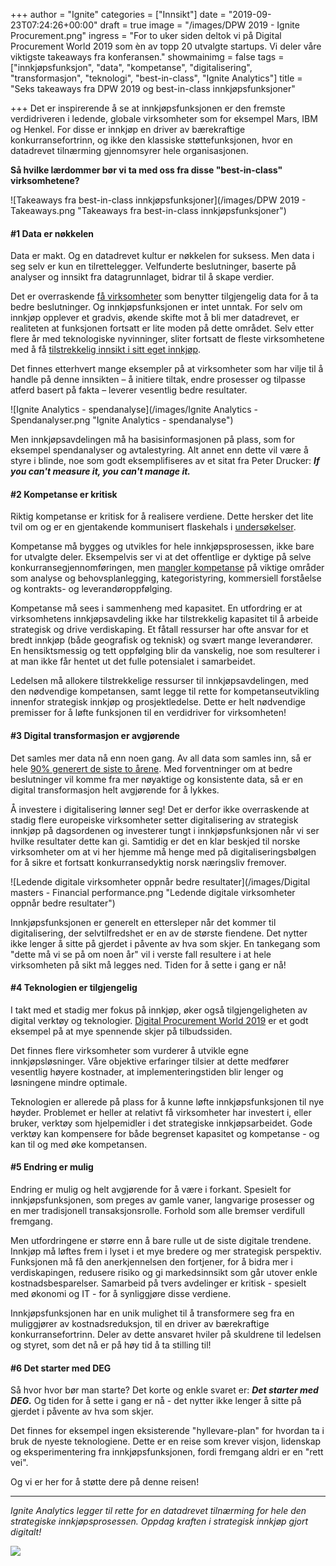 +++
author = "Ignite"
categories = ["Innsikt"]
date = "2019-09-23T07:24:26+00:00"
draft = true
image = "/images/DPW 2019 - Ignite Procurement.png"
ingress = "For to uker siden deltok vi på Digital Procurement World 2019 som èn av topp 20 utvalgte startups. Vi deler våre viktigste takeaways fra konferansen."
showmainimg = false
tags = ["innkjøpsfunksjon", "data", "kompetanse", "digitalisering", "transformasjon", "teknologi", "best-in-class", "Ignite Analytics"]
title = "Seks takeaways fra DPW 2019 og best-in-class innkjøpsfunksjoner"

+++
Det er inspirerende å se at innkjøpsfunksjonen er den fremste verdidriveren i ledende, globale virksomheter som for eksempel Mars, IBM og Henkel. For disse er innkjøp en driver av bærekraftige konkurransefortrinn, og ikke den klassiske støttefunksjonen, hvor en datadrevet tilnærming gjennomsyrer hele organisasjonen.

**Så hvilke lærdommer bør vi ta med oss fra disse "best-in-class" virksomhetene?**

![Takeaways fra best-in-class innkjøpsfunksjoner](/images/DPW 2019 - Takeaways.png "Takeaways fra best-in-class innkjøpsfunksjoner")

#### #1 Data er nøkkelen

Data er makt. Og en datadrevet kultur er nøkkelen for suksess. Men data i seg selv er kun en tilrettelegger. Velfunderte beslutninger, baserte på analyser og innsikt fra datagrunnlaget, bidrar til å skape verdier.

Det er overraskende [få virksomheter](https://spendmatters.com/2019/08/06/despite-power-of-data-many-organizations-lag-in-making-it-key-to-their-decision-making-culture-a-deloitte-survey-finds/) som benytter tilgjengelig data for å ta bedre beslutninger. Og innkjøpsfunksjonen er intet unntak. For selv om innkjøp opplever et gradvis, økende skifte mot å bli mer datadrevet, er realiteten at funksjonen fortsatt er lite moden på dette området. Selv etter flere år med teknologiske nyvinninger, sliter fortsatt de fleste virksomhetene med å få [tilstrekkelig innsikt i sitt eget innkjøp](https://www.atkearney.com/procurement/article?/a/the-future-of-procurement-technology-mediocrity-is-no-longer-acceptable "The Future of Procurement Technology: Mediocrity Is No Longer Acceptable").

Det finnes etterhvert mange eksempler på at virksomheter som har vilje til å handle på denne innsikten – å initiere tiltak, endre prosesser og tilpasse atferd basert på fakta – leverer vesentlig bedre resultater.

![Ignite Analytics - spendanalyse](/images/Ignite Analytics - Spendanalyser.png "Ignite Analytics - spendanalyse")

Men innkjøpsavdelingen må ha basisinformasjonen på plass, som for eksempel spendanalyser og avtalestyring. Alt annet enn dette vil være å styre i blinde, noe som godt eksemplifiseres av et sitat fra Peter Drucker: **_If you can't measure it, you can't manage it._**

#### #2 Kompetanse er kritisk

Riktig kompetanse er kritisk for å realisere verdiene. Dette hersker det lite tvil om og er en gjentakende kommunisert flaskehals i [undersøkelser]().

Kompetanse må bygges og utvikles for hele innkjøpsprosessen, ikke bare for utvalgte deler. Eksempelvis ser vi at det offentlige er dyktige på selve konkurransegjennomføringen, men [mangler kompetanse](https://www.regjeringen.no/no/dokumenter/meld.-st.-22-20182019/id2641507/ "Meld. St. 22 (2018–2019): Smartere innkjøp – effektive og profesjonelle offentlige anskaffelser") på viktige områder som analyse og behovsplanlegging, kategoristyring, kommersiell forståelse og kontrakts- og leverandøroppfølging.

Kompetanse må sees i sammenheng med kapasitet. En utfordring er at virksomhetens innkjøpsavdeling ikke har tilstrekkelig kapasitet til å arbeide strategisk og drive verdiskaping. Et fåtall ressurser har ofte ansvar for et bredt innkjøp (både geografisk og teknisk) og svært mange leverandører. En hensiktsmessig og tett oppfølging blir da vanskelig, noe som resulterer i at man ikke får hentet ut det fulle potensialet i samarbeidet.

Ledelsen må allokere tilstrekkelige ressurser til innkjøpsavdelingen, med den nødvendige kompetansen, samt legge til rette for kompetanseutvikling innenfor strategisk innkjøp og prosjektledelse. Dette er helt nødvendige premisser for å løfte funksjonen til en verdidriver for virksomheten!

#### #3 Digital transformasjon er avgjørende

Det samles mer data nå enn noen gang. Av all data som samles inn, så er hele [90% generert de siste to årene](https://www.forbes.com/sites/bernardmarr/2018/05/21/how-much-data-do-we-create-every-day-the-mind-blowing-stats-everyone-should-read/#327bdf6060ba). Med forventninger om at bedre beslutninger vil komme fra mer nøyaktige og konsistente data, så er en digital transformasjon helt avgjørende for å lykkes. 

Å investere i digitalisering lønner seg! Det er derfor ikke overraskende at stadig flere europeiske virksomheter setter digitalisering av strategisk innkjøp på dagsordenen og investerer tungt i innkjøpsfunksjonen når vi ser hvilke resultater dette kan gi. Samtidig er det en klar beskjed til norske virksomheter om at vi her hjemme må henge med på digitaliseringsbølgen for å sikre et fortsatt konkurransedyktig norsk næringsliv fremover. 

![Ledende digitale virksomheter oppnår bedre resultater](/images/Digital masters - Financial performance.png "Ledende digitale virksomheter oppnår bedre resultater")

Innkjøpsfunksjonen er generelt en ettersleper når det kommer til digitalisering, der selvtilfredshet er en av de største fiendene. Det nytter ikke lenger å sitte på gjerdet i påvente av hva som skjer. En tankegang som "dette må vi se på om noen år" vil i verste fall resultere i at hele virksomheten på sikt må legges ned. Tiden for å sette i gang er nå!

#### #4 Teknologien er tilgjengelig

I takt med et stadig mer fokus på innkjøp, øker også tilgjengeligheten av digital verktøy og teknologier. [Digital Procurement World 2019](http://www.digitalprocurementworld.com/ "DPW 2019") er et godt eksempel på at mye spennende skjer på tilbudssiden.

Det finnes flere virksomheter som vurderer å utvikle egne innkjøpsløsninger. Våre objektive erfaringer tilsier at dette medfører vesentlig høyere kostnader, at implementeringstiden blir lenger og løsningene mindre optimale.

Teknologien er allerede på plass for å kunne løfte innkjøpsfunksjonen til nye høyder. Problemet er heller at relativt få virksomheter har investert i, eller bruker, verktøy som hjelpemidler i det strategiske innkjøpsarbeidet. Gode verktøy kan kompensere for både begrenset kapasitet og kompetanse - og kan til og med øke kompetansen.

#### #5 Endring er mulig

Endring er mulig og helt avgjørende for å være i forkant. Spesielt for innkjøpsfunksjonen, som preges av gamle vaner, langvarige prosesser og en mer tradisjonell transaksjonsrolle. Forhold som alle bremser verdifull fremgang.

Men utfordringene er større enn å bare rulle ut de siste digitale trendene. Innkjøp må løftes frem i lyset i et mye bredere og mer strategisk perspektiv. Funksjonen må få den anerkjennelsen den fortjener, for å bidra mer i verdiskapingen, redusere risiko og gi markedsinnsikt som går utover enkle kostnadsbesparelser. Samarbeid på tvers avdelinger er kritisk - spesielt med økonomi og IT - for å synliggjøre disse verdiene.

Innkjøpsfunksjonen har en unik mulighet til å transformere seg fra en muliggjører av kostnadsreduksjon, til en driver av bærekraftige konkurransefortrinn. Deler av dette ansvaret hviler på skuldrene til ledelsen og styret, som det nå er på høy tid å ta stilling til!

#### #6 Det starter med DEG

Så hvor hvor bør man starte? Det korte og enkle svaret er: **_Det starter med DEG._** Og tiden for å sette i gang er nå - det nytter ikke lenger å sitte på gjerdet i påvente av hva som skjer.

Det finnes for eksempel ingen eksisterende "hyllevare-plan" for hvordan ta i bruk de nyeste teknologiene. Dette er en reise som krever visjon, lidenskap og eksperimentering fra innkjøpsfunksjonen, fordi fremgang aldri er en "rett vei". 

Og vi er her for å støtte dere på denne reisen!

***

_Ignite Analytics legger til rette for en datadrevet tilnærming for hele den strategiske innkjøpsprosessen. Oppdag kraften i strategisk innkjøp gjort digitalt!_

[![](https://www.ignite.no/images/Pr%C3%B8v%20Ignite%20Analytics%20-%201200%20x100.png)](https://www.ignite.no/ignite-analytics/demo/ "Prøv Ignite Analytics")